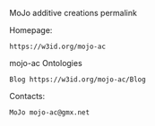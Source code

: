 MoJo additive creations permalink

Homepage:

    https://w3id.org/mojo-ac

mojo-ac Ontologies

    Blog https://w3id.org/mojo-ac/Blog


Contacts:

    MoJo mojo-ac@gmx.net
